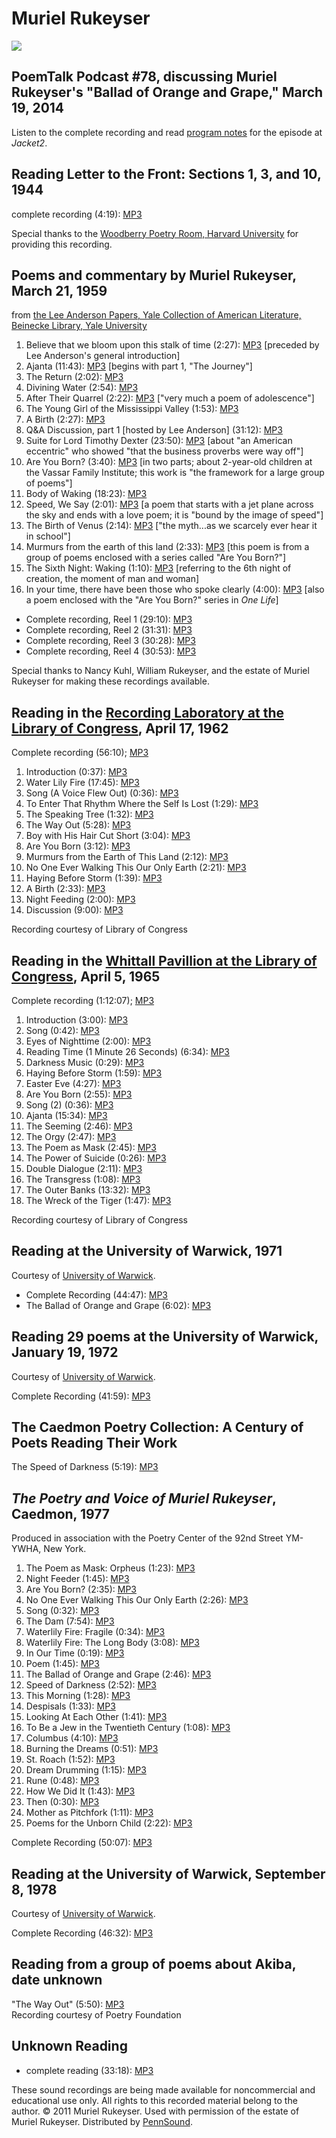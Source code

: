 Muriel Rukeyser
===============

![](http://media.sas.upenn.edu/pennsound/authors/Rukeyser/muriel-rukeyser.jpg)

PoemTalk Podcast \#78, discussing Muriel Rukeyser's "Ballad of Orange and Grape," March 19, 2014
------------------------------------------------------------------------------------------------

Listen to the complete recording and read [program notes](https://jacket2.org/podcasts/how-can-they-write-and-believe-poemtalk-78) for the episode at *Jacket2*.  

Reading Letter to the Front: Sections 1, 3, and 10, 1944
--------------------------------------------------------

complete recording (4:19): [MP3](http://media.sas.upenn.edu/pennsound/authors/Rukeyser/Rukeyser-Muriel_Letter-to-the-Front_1944.mp3)

Special thanks to the [Woodberry Poetry Room, Harvard University](http://hcl.harvard.edu/poetryroom/listeningbooth/index.cfm) for providing this recording.

Poems and commentary by Muriel Rukeyser, March 21, 1959
-------------------------------------------------------

from [the Lee Anderson Papers, Yale Collection of American Literature, Beinecke Library, Yale University](http://writing.upenn.edu/pennsound/x/Lee-Anderson.php)

1.  Believe that we bloom upon this stalk of time (2:27): [MP3](http://media.sas.upenn.edu/pennsound/authors/Rukeyser/Lee-Anderson/Rukeyser-Muriel_01_Believe-that-we-bloom-upon-this-stalk-of-time_Lee-Anderson-Collection_03-21-1959.mp3)
    \[preceded by Lee Anderson's general introduction\]
2.  Ajanta (11:43): [MP3](http://media.sas.upenn.edu/pennsound/authors/Rukeyser/Lee-Anderson/Rukeyser-Muriel_02_Ajanta_Lee-Anderson-Collection_03-21-1959.mp3)
    \[begins with part 1, "The Journey"\]
3.  The Return (2:02): [MP3](http://media.sas.upenn.edu/pennsound/authors/Rukeyser/Lee-Anderson/Rukeyser-Muriel_03_The-Return_Lee-Anderson-Collection_03-21-1959.mp3)
4.  Divining Water (2:54): [MP3](http://media.sas.upenn.edu/pennsound/authors/Rukeyser/Lee-Anderson/Rukeyser-Muriel_04_Divining-Water_Lee-Anderson-Collection_03-21-1959.mp3)
5.  After Their Quarrel (2:22): [MP3](http://media.sas.upenn.edu/pennsound/authors/Rukeyser/Lee-Anderson/Rukeyser-Muriel_05_After-Their-Quarrel_Lee-Anderson-Collection_03-21-1959.mp3)
    \["very much a poem of adolescence"\]
6.  The Young Girl of the Mississippi Valley (1:53): [MP3](http://media.sas.upenn.edu/pennsound/authors/Rukeyser/Lee-Anderson/Rukeyser-Muriel_06_The-Young-Girl-of-the-Mississippi-Valley_Lee-Anderson-Collection_03-21-1959.mp3)
7.  A Birth (2:27): [MP3](http://media.sas.upenn.edu/pennsound/authors/Rukeyser/Lee-Anderson/Rukeyser-Muriel_07_A-Birth_Lee-Anderson-Collection_03-21-1959.mp3)
8.  Q&A Discussion, part 1 \[hosted by Lee Anderson\] (31:12): [MP3](http://media.sas.upenn.edu/pennsound/authors/Rukeyser/Lee-Anderson/Rukeyser-Muriel_08_Discussion-1_Lee-Anderson-Collection_03-21-1959.mp3)
9.  Suite for Lord Timothy Dexter (23:50): [MP3](http://media.sas.upenn.edu/pennsound/authors/Rukeyser/Lee-Anderson/Rukeyser-Muriel_10_Suite-for-Lord-Timothy-Dexter_Lee-Anderson-Collection_03-21-1959.mp3)
    \[about "an American eccentric" who showed "that the business proverbs were way
    off"\]
10. Are You Born? (3:40): [MP3](http://media.sas.upenn.edu/pennsound/authors/Rukeyser/Lee-Anderson/Rukeyser-Muriel_11_Are-You-Born_Lee-Anderson-Collection_03-21-1959.mp3)
    \[in two parts; about 2-year-old children at the Vassar Family Institute; this work
    is "the framework for a large group of poems"\]
11. Body of Waking (18:23): [MP3](http://media.sas.upenn.edu/pennsound/authors/Rukeyser/Lee-Anderson/Rukeyser-Muriel_12_Body-of-Waking_Lee-Anderson-Collection_03-21-1959.mp3)
12. Speed, We Say (2:01): [MP3](http://media.sas.upenn.edu/pennsound/authors/Rukeyser/Lee-Anderson/Rukeyser-Muriel_13_Speed-We-Say_Lee-Anderson-Collection_03-21-1959.mp3)
    \[a poem that starts with a jet plane across the sky and ends with a love poem; it
    is "bound by the image of speed"\]
13. The Birth of Venus (2:14): [MP3](http://media.sas.upenn.edu/pennsound/authors/Rukeyser/Lee-Anderson/Rukeyser-Muriel_14_The-Birth-of-Venus_Lee-Anderson-Collection_03-21-1959.mp3)
    \["the myth...as we scarcely ever hear it in school"\]
14. Murmurs from the earth of this land (2:33): [MP3](http://media.sas.upenn.edu/pennsound/authors/Rukeyser/Lee-Anderson/Rukeyser-Muriel_15_Murmurs-from-the-earth-of-this-land_Lee-Anderson-Collection_03-21-1959.mp3)
    \[this poem is from a group of poems enclosed with a series called "Are You
    Born?"\]
15. The Sixth Night: Waking (1:10): [MP3](http://media.sas.upenn.edu/pennsound/authors/Rukeyser/Lee-Anderson/Rukeyser-Muriel_16_The-Sixth-Night-Waking_Lee-Anderson-Collection_03-21-1959.mp3)
    \[referring to the 6th night of creation, the moment of man and woman\]
16. In your time, there have been those who spoke clearly (4:00): [MP3](http://media.sas.upenn.edu/pennsound/authors/Rukeyser/Lee-Anderson/Rukeyser-Muriel_17_In-your-time-there-have-been-those-who-spoke-clearly_Lee-Anderson-Collection_03-21-1959.mp3)
    \[also a poem enclosed with the "Are You Born?" series in *One Life*\]

-   Complete recording, Reel 1 (29:10): [MP3](http://media.sas.upenn.edu/pennsound/authors/Rukeyser/Rukeyser-Muriel_Part-1_Lee-Anderson-Collection_03-21-1959.mp3)
-   Complete recording, Reel 2 (31:31): [MP3](http://media.sas.upenn.edu/pennsound/authors/Rukeyser/Rukeyser-Muriel_Part-2_Lee-Anderson-Collection_03-21-1959.mp3)
-   Complete recording, Reel 3 (30:28): [MP3](http://media.sas.upenn.edu/pennsound/authors/Rukeyser/Rukeyser-Muriel_Part-3_Lee-Anderson-Collection_03-21-1959.mp3)
-   Complete recording, Reel 4 (30:53): [MP3](http://media.sas.upenn.edu/pennsound/authors/Rukeyser/Rukeyser-Muriel_Part-4_Lee-Anderson-Collection_03-21-1959.mp3)

Special thanks to Nancy Kuhl, William Rukeyser, and the estate of Muriel Rukeyser for making these recordings available.

Reading in the [Recording Laboratory at the Library of Congress](LOC.php), April 17, 1962
-----------------------------------------------------------------------------------------

Complete recording (56:10); [MP3](https://media.sas.upenn.edu/pennsound/authors/Rukeyser/LOC/Rukeyser-Muriel_Recording-Laboratory_4-17-1962.mp3)

1.  Introduction (0:37): [MP3](https://media.sas.upenn.edu/pennsound/authors/Rukeyser/LOC/Rukeyser-Muriel_Recording-Laboratory_4-17-1962_24.mp3)
2.  Water Lily Fire (17:45): [MP3](https://media.sas.upenn.edu/pennsound/authors/Rukeyser/LOC/Rukeyser-Muriel_Recording-Laboratory_4-17-1962_01.mp3)
3.  Song (A Voice Flew Out) (0:36): [MP3](https://media.sas.upenn.edu/pennsound/authors/Rukeyser/LOC/Rukeyser-Muriel_Recording-Laboratory_4-17-1962_03.mp3)
4.  To Enter That Rhythm Where the Self Is Lost (1:29): [MP3](https://media.sas.upenn.edu/pennsound/authors/Rukeyser/LOC/Rukeyser-Muriel_Recording-Laboratory_4-17-1962_05.mp3)
5.  The Speaking Tree (1:32): [MP3](https://media.sas.upenn.edu/pennsound/authors/Rukeyser/LOC/Rukeyser-Muriel_Recording-Laboratory_4-17-1962_07.mp3)
6.  The Way Out (5:28): [MP3](https://media.sas.upenn.edu/pennsound/authors/Rukeyser/LOC/Rukeyser-Muriel_Recording-Laboratory_4-17-1962_09.mp3)
7.  Boy with His Hair Cut Short (3:04): [MP3](https://media.sas.upenn.edu/pennsound/authors/Rukeyser/LOC/Rukeyser-Muriel_Recording-Laboratory_4-17-1962_11.mp3)
8.  Are You Born (3:12): [MP3](https://media.sas.upenn.edu/pennsound/authors/Rukeyser/LOC/Rukeyser-Muriel_Recording-Laboratory_4-17-1962_13.mp3)
9.  Murmurs from the Earth of This Land (2:12): [MP3](https://media.sas.upenn.edu/pennsound/authors/Rukeyser/LOC/Rukeyser-Muriel_Recording-Laboratory_4-17-1962_15.mp3)
10. No One Ever Walking This Our Only Earth (2:21): [MP3](https://media.sas.upenn.edu/pennsound/authors/Rukeyser/LOC/Rukeyser-Muriel_Recording-Laboratory_4-17-1962_17.mp3)
11. Haying Before Storm (1:39): [MP3](https://media.sas.upenn.edu/pennsound/authors/Rukeyser/LOC/Rukeyser-Muriel_Recording-Laboratory_4-17-1962_19.mp3)
12. A Birth (2:33): [MP3](https://media.sas.upenn.edu/pennsound/authors/Rukeyser/LOC/Rukeyser-Muriel_Recording-Laboratory_4-17-1962_21.mp3)
13. Night Feeding (2:00): [MP3](https://media.sas.upenn.edu/pennsound/authors/Rukeyser/LOC/Rukeyser-Muriel_Recording-Laboratory_4-17-1962_23.mp3)
14. Discussion (9:00): [MP3](https://media.sas.upenn.edu/pennsound/authors/Rukeyser/LOC/Rukeyser-Muriel_Recording-Laboratory_4-17-1962_26.mp3)

  
Recording courtesy of Library of Congress

Reading in the [Whittall Pavillion at the Library of Congress](LOC.php), April 5, 1965
--------------------------------------------------------------------------------------

Complete recording (1:12:07); [MP3](https://media.sas.upenn.edu/pennsound/authors/Rukeyser/LOC/Rukeyser-Muriel_Whittall-Pavilion_4-5-1965.mp3)

1.  Introduction (3:00): [MP3](https://media.sas.upenn.edu/pennsound/authors/Rukeyser/LOC/Rukeyser-Muriel_Whittall-Pavilion_4-5-1965_34.mp3)
2.  Song (0:42): [MP3](https://media.sas.upenn.edu/pennsound/authors/Rukeyser/LOC/Rukeyser-Muriel_Whittall-Pavilion_4-5-1965_01.mp3)
3.  Eyes of Nighttime (2:00): [MP3](https://media.sas.upenn.edu/pennsound/authors/Rukeyser/LOC/Rukeyser-Muriel_Whittall-Pavilion_4-5-1965_03.mp3)
4.  Reading Time (1 Minute 26 Seconds) (6:34): [MP3](https://media.sas.upenn.edu/pennsound/authors/Rukeyser/LOC/Rukeyser-Muriel_Whittall-Pavilion_4-5-1965_05.mp3)
5.  Darkness Music (0:29): [MP3](https://media.sas.upenn.edu/pennsound/authors/Rukeyser/LOC/Rukeyser-Muriel_Whittall-Pavilion_4-5-1965_07.mp3)
6.  Haying Before Storm (1:59): [MP3](https://media.sas.upenn.edu/pennsound/authors/Rukeyser/LOC/Rukeyser-Muriel_Whittall-Pavilion_4-5-1965_09.mp3)
7.  Easter Eve (4:27): [MP3](https://media.sas.upenn.edu/pennsound/authors/Rukeyser/LOC/Rukeyser-Muriel_Whittall-Pavilion_4-5-1965_11.mp3)
8.  Are You Born (2:55): [MP3](https://media.sas.upenn.edu/pennsound/authors/Rukeyser/LOC/Rukeyser-Muriel_Whittall-Pavilion_4-5-1965_13.mp3)
9.  Song (2) (0:36): [MP3](https://media.sas.upenn.edu/pennsound/authors/Rukeyser/LOC/Rukeyser-Muriel_Whittall-Pavilion_4-5-1965_15.mp3)
10. Ajanta (15:34): [MP3](https://media.sas.upenn.edu/pennsound/authors/Rukeyser/LOC/Rukeyser-Muriel_Whittall-Pavilion_4-5-1965_17.mp3)
11. The Seeming (2:46): [MP3](https://media.sas.upenn.edu/pennsound/authors/Rukeyser/LOC/Rukeyser-Muriel_Whittall-Pavilion_4-5-1965_19.mp3)
12. The Orgy (2:47): [MP3](https://media.sas.upenn.edu/pennsound/authors/Rukeyser/LOC/Rukeyser-Muriel_Whittall-Pavilion_4-5-1965_21.mp3)
13. The Poem as Mask (2:45): [MP3](https://media.sas.upenn.edu/pennsound/authors/Rukeyser/LOC/Rukeyser-Muriel_Whittall-Pavilion_4-5-1965_23.mp3)
14. The Power of Suicide (0:26): [MP3](https://media.sas.upenn.edu/pennsound/authors/Rukeyser/LOC/Rukeyser-Muriel_Whittall-Pavilion_4-5-1965_25.mp3)
15. Double Dialogue (2:11): [MP3](https://media.sas.upenn.edu/pennsound/authors/Rukeyser/LOC/Rukeyser-Muriel_Whittall-Pavilion_4-5-1965_27.mp3)
16. The Transgress (1:08): [MP3](https://media.sas.upenn.edu/pennsound/authors/Rukeyser/LOC/Rukeyser-Muriel_Whittall-Pavilion_4-5-1965_29.mp3)
17. The Outer Banks (13:32): [MP3](https://media.sas.upenn.edu/pennsound/authors/Rukeyser/LOC/Rukeyser-Muriel_Whittall-Pavilion_4-5-1965_31.mp3)
18. The Wreck of the Tiger (1:47): [MP3](https://media.sas.upenn.edu/pennsound/authors/Rukeyser/LOC/Rukeyser-Muriel_Whittall-Pavilion_4-5-1965_33.mp3)

  
Recording courtesy of Library of Congress


Reading at the University of Warwick, 1971
------------------------------------------

Courtesy of [University of Warwick](http://www2.warwick.ac.uk/fac/arts/english/writingprog/archive/).

-   Complete Recording (44:47): [MP3](https://media.sas.upenn.edu/pennsound/authors/Rukeyser/U-Warwick/U-Warwick_Muriel-Rukeyser_The-Outer-Banks.mp3)
-   The Ballad of Orange and Grape (6:02): [MP3](http://media.sas.upenn.edu/pennsound/authors/Rukeyser/Rukeyser-Muriel_The-Ballad-of-Orange-and-Grape_University-of-Warwick_1971.mp3)

Reading 29 poems at the University of Warwick, January 19, 1972
---------------------------------------------------------------

Courtesy of [University of Warwick](http://www2.warwick.ac.uk/fac/arts/english/writingprog/archive/).

Complete Recording (41:59): [MP3](https://media.sas.upenn.edu/pennsound/authors/Rukeyser/U-Warwick/U-Warwick_Muriel-Rukeyser_29-Poems.mp3)


The Caedmon Poetry Collection: A Century of Poets Reading Their Work
--------------------------------------------------------------------

The Speed of Darkness (5:19): [MP3](http://media.sas.upenn.edu/pennsound/authors/Rukeyser/Rukeyser-Muriel_The-Speed-of-Darkness_Caedmon-Poetry-Collection.mp3)

*The Poetry and Voice of Muriel Rukeyser*, Caedmon, 1977
--------------------------------------------------------

Produced in association with the Poetry Center of the 92nd Street YM-YWHA, New York.

1.  The Poem as Mask: Orpheus (1:23): [MP3](http://media.sas.upenn.edu/pennsound/authors/Rukeyser/Caedmon-77/Rukeyser-Muriel_01_The-Poem-as-Mask_The-Poetry-and-Voice-of-Muriel-Rukeyser_Caedmon_1977.mp3)
2.  Night Feeder (1:45): [MP3](http://media.sas.upenn.edu/pennsound/authors/Rukeyser/Caedmon-77/Rukeyser-Muriel_02_Night-Feeder_The-Poetry-and-Voice-of-Muriel-Rukeyser_Caedmon_1977.mp3)
3.  Are You Born? (2:35): [MP3](http://media.sas.upenn.edu/pennsound/authors/Rukeyser/Caedmon-77/Rukeyser-Muriel_03_Are-You-Born_The-Poetry-and-Voice-of-Muriel-Rukeyser_Caedmon_1977.mp3)
4.  No One Ever Walking This Our Only Earth (2:26): [MP3](http://media.sas.upenn.edu/pennsound/authors/Rukeyser/Caedmon-77/Rukeyser-Muriel_04_No-One-Ever-Walking-This-Our-Only-Earth_The-Poetry-and-Voice-of-Muriel-Rukeyser_Caedmon_1977.mp3)
5.  Song (0:32): [MP3](http://media.sas.upenn.edu/pennsound/authors/Rukeyser/Caedmon-77/Rukeyser-Muriel_05_Song_The-Poetry-and-Voice-of-Muriel-Rukeyser_Caedmon_1977.mp3)
6.  The Dam (7:54): [MP3](http://media.sas.upenn.edu/pennsound/authors/Rukeyser/Caedmon-77/Rukeyser-Muriel_06_The-Dam_The-Poetry-and-Voice-of-Muriel-Rukeyser_Caedmon_1977.mp3)
7.  Waterlily Fire: Fragile (0:34): [MP3](http://media.sas.upenn.edu/pennsound/authors/Rukeyser/Caedmon-77/Rukeyser-Muriel_07_Waterlily-Fire-Fragile_The-Poetry-and-Voice-of-Muriel-Rukeyser_Caedmon_1977.mp3)
8.  Waterlily Fire: The Long Body (3:08): [MP3](http://media.sas.upenn.edu/pennsound/authors/Rukeyser/Caedmon-77/Rukeyser-Muriel_08_Waterlily-Fire-The-Long-Body_The-Poetry-and-Voice-of-Muriel-Rukeyser_Caedmon_1977.mp3)
9.  In Our Time (0:19): [MP3](http://media.sas.upenn.edu/pennsound/authors/Rukeyser/Caedmon-77/Rukeyser-Muriel_09_In-Our-Time_The-Poetry-and-Voice-of-Muriel-Rukeyser_Caedmon_1977.mp3)
10. Poem (1:45): [MP3](http://media.sas.upenn.edu/pennsound/authors/Rukeyser/Caedmon-77/Rukeyser-Muriel_10_Poem_The-Poetry-and-Voice-of-Muriel-Rukeyser_Caedmon_1977.mp3)
11. The Ballad of Orange and Grape (2:46): [MP3](http://media.sas.upenn.edu/pennsound/authors/Rukeyser/Caedmon-77/Rukeyser-Muriel_11_The-Ballad-of-Orange-and-Grape_The-Poetry-and-Voice-of-Muriel-Rukeyser_Caedmon_1977.mp3)
12. Speed of Darkness (2:52): [MP3](http://media.sas.upenn.edu/pennsound/authors/Rukeyser/Caedmon-77/Rukeyser-Muriel_12_Speed-of-Darkness_The-Poetry-and-Voice-of-Muriel-Rukeyser_Caedmon_1977.mp3)
13. This Morning (1:28): [MP3](http://media.sas.upenn.edu/pennsound/authors/Rukeyser/Caedmon-77/Rukeyser-Muriel_13_This-Morning_The-Poetry-and-Voice-of-Muriel-Rukeyser_Caedmon_1977.mp3)
14. Despisals (1:33): [MP3](http://media.sas.upenn.edu/pennsound/authors/Rukeyser/Caedmon-77/Rukeyser-Muriel_14_Despisals_The-Poetry-and-Voice-of-Muriel-Rukeyser_Caedmon_1977.mp3)
15. Looking At Each Other (1:41): [MP3](http://media.sas.upenn.edu/pennsound/authors/Rukeyser/Caedmon-77/Rukeyser-Muriel_15_Looking-At-Each-Other_The-Poetry-and-Voice-of-Muriel-Rukeyser_Caedmon_1977.mp3)
16. To Be a Jew in the Twentieth Century (1:08): [MP3](http://media.sas.upenn.edu/pennsound/authors/Rukeyser/Caedmon-77/Rukeyser-Muriel_16_To-Be-A-Jew-in-the-Twentieth-Century_The-Poetry-and-Voice-of-Muriel-Rukeyser_Caedmon_1977.mp3)
17. Columbus (4:10): [MP3](http://media.sas.upenn.edu/pennsound/authors/Rukeyser/Caedmon-77/Rukeyser-Muriel_17_Columbus_The-Poetry-and-Voice-of-Muriel-Rukeyser_Caedmon_1977.mp3)
18. Burning the Dreams (0:51): [MP3](http://media.sas.upenn.edu/pennsound/authors/Rukeyser/Caedmon-77/Rukeyser-Muriel_18_Burning-the-Dreams_The-Poetry-and-Voice-of-Muriel-Rukeyser_Caedmon_1977.mp3)
19. St. Roach (1:52): [MP3](http://media.sas.upenn.edu/pennsound/authors/Rukeyser/Caedmon-77/Rukeyser-Muriel_19_St-Roach_The-Poetry-and-Voice-of-Muriel-Rukeyser_Caedmon_1977.mp3)
20. Dream Drumming (1:15): [MP3](http://media.sas.upenn.edu/pennsound/authors/Rukeyser/Caedmon-77/Rukeyser-Muriel_20_Dream-Drumming_The-Poetry-and-Voice-of-Muriel-Rukeyser_Caedmon_1977.mp3)
21. Rune (0:48): [MP3](http://media.sas.upenn.edu/pennsound/authors/Rukeyser/Caedmon-77/Rukeyser-Muriel_21_Rune_The-Poetry-and-Voice-of-Muriel-Rukeyser_Caedmon_1977.mp3)
22. How We Did It (1:43): [MP3](http://media.sas.upenn.edu/pennsound/authors/Rukeyser/Caedmon-77/Rukeyser-Muriel_22_How-We-Did-It_The-Poetry-and-Voice-of-Muriel-Rukeyser_Caedmon_1977.mp3)
23. Then (0:30): [MP3](http://media.sas.upenn.edu/pennsound/authors/Rukeyser/Caedmon-77/Rukeyser-Muriel_23_Then_The-Poetry-and-Voice-of-Muriel-Rukeyser_Caedmon_1977.mp3)
24. Mother as Pitchfork (1:11): [MP3](http://media.sas.upenn.edu/pennsound/authors/Rukeyser/Caedmon-77/Rukeyser-Muriel_24_Mother-as-Pitchfork_The-Poetry-and-Voice-of-Muriel-Rukeyser_Caedmon_1977.mp3)
25. Poems for the Unborn Child (2:22): [MP3](http://media.sas.upenn.edu/pennsound/authors/Rukeyser/Caedmon-77/Rukeyser-Muriel_25_Poems-for-the-Unborn-Child_The-Poetry-and-Voice-of-Muriel-Rukeyser_Caedmon_1977.mp3)

Complete Recording (50:07): [MP3](http://media.sas.upenn.edu/pennsound/authors/Rukeyser/Caedmon-77/Rukeyser-Muriel_Complete-Reading_The-Poetry-and-Voice-of-Muriel-Rukeyser_Caedmon_1977.mp3)

Reading at the University of Warwick, September 8, 1978
-------------------------------------------------------

Courtesy of [University of Warwick](http://www2.warwick.ac.uk/fac/arts/english/writingprog/archive/).

Complete Recording (46:32): [MP3](https://media.sas.upenn.edu/pennsound/authors/Rukeyser/U-Warwick/U-Warwick_Muriel-Rukeyser_The-Gates.mp3)

Reading from a group of poems about Akiba, date unknown
-------------------------------------------------------

"The Way Out" (5:50): [MP3](https://media.sas.upenn.edu/pennsound/authors/Rukeyser/Rukeyser-Muriel_The-Way-Out_Poetry-Foundation_2006.mp3)  
Recording courtesy of Poetry Foundation

Unknown Reading
---------------

-   complete reading (33:18): [MP3](https://media.sas.upenn.edu/pennsound/authors/Rukeyser/Rukeyser-Muriel_Reading_Baron-Collection_mixdown.mp3)

These sound recordings are being made available for noncommercial and educational use only. All rights to this recorded material belong to the author.
© 2011 Muriel Rukeyser. Used with permission of the estate of Muriel Rukeyser. Distributed by [PennSound](http://writing.upenn.edu/pennsound/).
